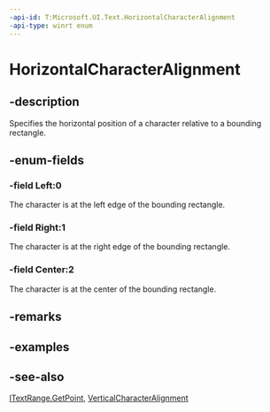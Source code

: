 ```yaml
---
-api-id: T:Microsoft.UI.Text.HorizontalCharacterAlignment
-api-type: winrt enum
---
```


<!-- Enumeration syntax
public enum Windows.UI.Text.HorizontalCharacterAlignment : int
-->

# HorizontalCharacterAlignment

## -description
Specifies the horizontal position of a character relative to a bounding rectangle.

## -enum-fields
### -field Left:0
The character is at the left edge of the bounding rectangle.

### -field Right:1
The character is at the right edge of the bounding rectangle.

### -field Center:2
The character is at the center of the bounding rectangle.


## -remarks

## -examples

## -see-also
[ITextRange.GetPoint](itextrange_getpoint_1713408117.md), [VerticalCharacterAlignment](verticalcharacteralignment.md)
